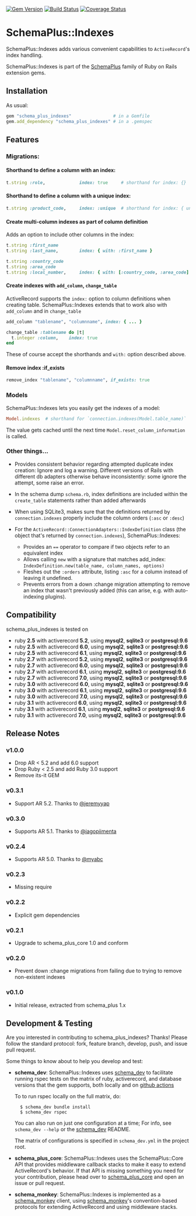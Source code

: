 [![Gem Version](https://badge.fury.io/rb/schema_plus_indexes.svg)](http://badge.fury.io/rb/schema_plus_indexes)
[![Build Status](https://github.com/SchemaPlus/schema_plus_indexes/actions/workflows/prs.yml/badge.svg)](https://github.com/SchemaPlus/schema_plus_indexes/actions)
[![Coverage Status](https://coveralls.io/repos/github/SchemaPlus/schema_plus_indexes/badge.svg)](https://coveralls.io/github/SchemaPlus/schema_plus_indexes)

# SchemaPlus::Indexes

SchemaPlus::Indexes adds various convenient capabilities to `ActiveRecord`'s index handling.

SchemaPlus::Indexes is part of the [SchemaPlus](https://github.com/SchemaPlus/) family of Ruby on Rails extension gems.

## Installation

<!-- SCHEMA_DEV: TEMPLATE INSTALLATION - begin -->
<!-- These lines are auto-inserted from a schema_dev template -->
As usual:

```ruby
gem "schema_plus_indexes"                # in a Gemfile
gem.add_dependency "schema_plus_indexes" # in a .gemspec
```

<!-- SCHEMA_DEV: TEMPLATE INSTALLATION - end -->


## Features

### Migrations:

#### Shorthand to define a column with an index:

```ruby
t.string :role,             index: true     # shorthand for index: {}
```

#### Shorthand to define a column with a unique index:
```ruby
t.string :product_code,     index: :unique  # shorthand for index: { unique: true }
```

#### Create multi-column indexes as part of column definition

Adds an option to include other columns in the index:

```ruby
t.string :first_name
t.string :last_name,        index: { with: :first_name }

t.string :country_code
t.string :area_code
t.string :local_number,     index: { with: [:country_code, :area_code] }
```

#### Create indexes with `add_column`, `change_table`

ActiveRecord supports the `index:` option to column definitions when creating table.  SchemaPlus::Indexes extends that to work also with `add_column` and in `change_table`

```ruby
add_column "tablename", "columnname", index: { ... }

change_table :tablename do |t|
  t.integer :column,    index: true
end
```

These of course accept the shorthands and `with:` option described above.

#### Remove index :if_exists

```ruby
remove_index "tablename", "columnname", if_exists: true
```

### Models

SchemaPlus::Indexes lets you easily get the indexes of a model:

```ruby
Model.indexes  # shorthand for `connection.indexes(Model.table_name)`
```

The value gets cached until the next time `Model.reset_column_information` is called.

### Other things...

* Provides consistent behavior regarding attempted duplicate index
  creation: Ignore and log a warning.  Different versions of Rails with
  different db adapters otherwise behave inconsistently: some ignore the
  attempt, some raise an error.

* In the schema dump `schema.rb`, index definitions are included within the
  `create_table` statements rather than added afterwards

* When using SQLite3, makes sure that the definitions returned by
  `connection.indexes` properly include the column orders (`:asc` or `:desc`)

* For the `ActiveRecord::ConnectionAdapters::IndexDefinition` class (the object that's returned by `connection.indexes`), SchemaPlus::Indexes:
  * Provides an `==` operator to compare if two objects refer to an equivalent index
  * Allows calling `new` with a signature that matches add_index: `IndexDefinition.new(table_name, column_names, options)`
  * Fleshes out the `:orders` attribute, listing `:asc` for a column instead of leaving it undefined.
  * Prevents errors from a down :change migration attempting to remove an index that wasn't previously added (this can arise, e.g. with auto-indexing plugins).

## Compatibility

schema_plus_indexes is tested on

<!-- SCHEMA_DEV: MATRIX - begin -->
<!-- These lines are auto-generated by schema_dev based on schema_dev.yml -->
* ruby **2.5** with activerecord **5.2**, using **mysql2**, **sqlite3** or **postgresql:9.6**
* ruby **2.5** with activerecord **6.0**, using **mysql2**, **sqlite3** or **postgresql:9.6**
* ruby **2.5** with activerecord **6.1**, using **mysql2**, **sqlite3** or **postgresql:9.6**
* ruby **2.7** with activerecord **5.2**, using **mysql2**, **sqlite3** or **postgresql:9.6**
* ruby **2.7** with activerecord **6.0**, using **mysql2**, **sqlite3** or **postgresql:9.6**
* ruby **2.7** with activerecord **6.1**, using **mysql2**, **sqlite3** or **postgresql:9.6**
* ruby **2.7** with activerecord **7.0**, using **mysql2**, **sqlite3** or **postgresql:9.6**
* ruby **3.0** with activerecord **6.0**, using **mysql2**, **sqlite3** or **postgresql:9.6**
* ruby **3.0** with activerecord **6.1**, using **mysql2**, **sqlite3** or **postgresql:9.6**
* ruby **3.0** with activerecord **7.0**, using **mysql2**, **sqlite3** or **postgresql:9.6**
* ruby **3.1** with activerecord **6.0**, using **mysql2**, **sqlite3** or **postgresql:9.6**
* ruby **3.1** with activerecord **6.1**, using **mysql2**, **sqlite3** or **postgresql:9.6**
* ruby **3.1** with activerecord **7.0**, using **mysql2**, **sqlite3** or **postgresql:9.6**

<!-- SCHEMA_DEV: MATRIX - end -->

## Release Notes

### v1.0.0

* Drop AR < 5.2 and add 6.0 support
* Drop Ruby < 2.5 and add Ruby 3.0 support
* Remove its-it GEM

### v0.3.1

* Support AR 5.2.   Thanks to [@jeremyyap](https://github.com/jeremyyap)

### v0.3.0

* Supports AR 5.1.  Thanks to [@iagopiimenta](https://github.com/iagopiimenta)

### v0.2.4

* Supports AR 5.0.  Thanks to [@myabc](https://github.com/myabc)


### v0.2.3

* Missing require

### v0.2.2

* Explicit gem dependencies

### v0.2.1

* Upgrade to schema_plus_core 1.0 and conform

### v0.2.0

* Prevent down :change migrations from failing due to trying to remove non-existent indexes

### v0.1.0

* Initial release, extracted from schema_plus 1.x

## Development & Testing

Are you interested in contributing to schema_plus_indexes?  Thanks!  Please follow
the standard protocol: fork, feature branch, develop, push, and issue pull request.

Some things to know about to help you develop and test:

<!-- SCHEMA_DEV: TEMPLATE USES SCHEMA_DEV - begin -->
<!-- These lines are auto-inserted from a schema_dev template -->
* **schema_dev**:  SchemaPlus::Indexes uses [schema_dev](https://github.com/SchemaPlus/schema_dev) to
  facilitate running rspec tests on the matrix of ruby, activerecord, and database
  versions that the gem supports, both locally and on
  [github actions](https://github.com/SchemaPlus/schema_plus_indexes/actions)

  To to run rspec locally on the full matrix, do:

        $ schema_dev bundle install
        $ schema_dev rspec

  You can also run on just one configuration at a time;  For info, see `schema_dev --help` or the [schema_dev](https://github.com/SchemaPlus/schema_dev) README.

  The matrix of configurations is specified in `schema_dev.yml` in
  the project root.

<!-- SCHEMA_DEV: TEMPLATE USES SCHEMA_DEV - end -->
<!-- SCHEMA_DEV: TEMPLATE USES SCHEMA_PLUS_CORE - begin -->
<!-- These lines are auto-inserted from a schema_dev template -->
* **schema_plus_core**: SchemaPlus::Indexes uses the SchemaPlus::Core API that
  provides middleware callback stacks to make it easy to extend
  ActiveRecord's behavior.  If that API is missing something you need for
  your contribution, please head over to
  [schema_plus_core](https://github.com/SchemaPlus/schema_plus_core) and open
  an issue or pull request.

<!-- SCHEMA_DEV: TEMPLATE USES SCHEMA_PLUS_CORE - end -->
<!-- SCHEMA_DEV: TEMPLATE USES SCHEMA_MONKEY - begin -->
<!-- These lines are auto-inserted from a schema_dev template -->
* **schema_monkey**: SchemaPlus::Indexes is implemented as a
  [schema_monkey](https://github.com/SchemaPlus/schema_monkey) client,
  using [schema_monkey](https://github.com/SchemaPlus/schema_monkey)'s
  convention-based protocols for extending ActiveRecord and using middleware stacks.

<!-- SCHEMA_DEV: TEMPLATE USES SCHEMA_MONKEY - end -->

